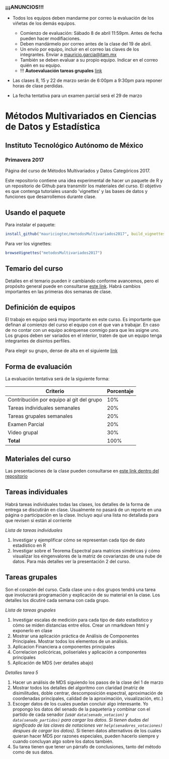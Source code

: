 
### ¡¡¡ANUNCIOS!!! ### 

* Todos los equipos deben mandarme por correo la evaluación de los viñetas de los demás equipos.
  + Comienzo de evaluación: Sábado 8 de abril 11:59pm. Antes de fecha pueden hacer modifiaciones.
  + Deben mandármelo por correo antes de la clase del 19 de abril.
  + Un envío por equipo, incluir en el correo las claves de los integrantes. Enviar a mauricio.garcia@itam.mx
  + También se deben evaluar a su propio equipo. Indicar en el correo quién en su equipo.
  + !!! **Autoevaluación tareas grupales** [link](https://docs.google.com/spreadsheets/d/1AMJilzkoFArcN8PbWPfvvNSQy1owxNfIMOBhsfAyNxw/edit?usp=sharing)


* Las clases 8, 15 y 22 de marzo serán de 6:00pm a 9:30pm para reponer horas de clase perdidas.
* La fecha tentativa para un examen parcial será el 29 de marzo

# Métodos Multivariados en Ciencias de Datos y Estadística
## Instituto Tecnológico Autónomo de México
### Primavera 2017

Página del curso de Métodos Multivariados y Datos Categóricos 2017.

Este repositorio contiene una idea experimental de hacer un paquete de R y un repositorio de Github para transmitir los materiales del curso. El objetivo es que contenga tutoriales usando 'vignettes' y las bases de datos y funciones que desarrollemos durante clase.

## Usando el paquete

Para instalar el paquete:

```r
install_github("mauriciogtec/metodosMultivariados2017", build_vignettes= TRUE)
```

Para ver los vignettes:

```r
browseVignettes("metodosMultivariados2017")

```

## Temario del curso

Detalles en el temario pueden ir cambiando conforme avancemos, pero el propósito general puede en consultarse [este link](https://github.com/mauriciogtec/metodosMultivariados2017/blob/master/materiales_clase/temario.pdf). Habrá cambios importantes en las primeras dos semanas de clase.

## Definición de equipos

El trabajo en equipo será muy importante en este curso. Es importante que definan al comienzo del curso el equipo con el que van a trabajar. En caso de no contar con un equipo acérquense conmigo para que les asigne uno. Los grupos deben ser variados en el interior, traten de que un equipo tenga integrantes de disintos perfiles.


Para elegir su grupo, dense de alta en el siguiente [link](https://docs.google.com/spreadsheets/d/1KzvMqAbdNL7UYAn8ZFPj1BReXLmg773BDPVRAG0ivrA/edit?usp=sharing)


## Forma de evaluación 

La evaluación tentativa será de la siguiente forma:

| Criterio | Porcentaje |
| --- | --- |
|Contribución por equipo al git del grupo	| 10% |
|Tareas individuales semanales	|	20% |
|Tareas grupales semanales	|	20% |
|Examen Parcial		|	20% |
|Video grupal		|		30% |
| **Total** | 100% |

## Materiales del curso

Las presentaciones de la clase pueden consultarse en [este link dentro del repositorio](https://github.com/mauriciogtec/metodosMultivariados2017/tree/master/materiales_clase/presentaciones)


## Tareas individuales

Habrá tareas individuales todas las clases, los detalles de la forma de entrega se discutirán en clase. Usualmente no pasará de un reporte en una página o participación en la clase. Incluyo aquí una lista no detallada para que revisen si están al corriente

*Lista de tareas individuales*

1. Investigar y ejemplificar cómo se representan cada tipo de dato estadístico en R
2. Investigar sobre el Teorema Espectral para matrices simétricas ý cómo visualizar los eingenvalores de la matriz de covarianzas de una nube de datos. Para más detalles ver la presentación 2 del curso.

## Tareas grupales

Son el corazón del curso. Cada clase uno o dos grupos tendrá una tarea que involucrará programación y explicación de su material en la clase. Los detalles los dicutiré cada semana con cada grupo.

*Lista de tareas grupales*

1. Investigar escalas de medición para cada tipo de dato estadístico y cómo se miden distancias entre ellos. Crear un rmarkdown html y exponerlo en clase
2. Mostrar una aplicación práctica de Análisis de Componentes Principales. Mostrar todos los elementos de un análisis.
3. Aplicacion Financiera a componentes principales
4. Correlacion policóricas, poliseriales y aplicación a componentes principales
5. Aplicación de MDS (ver detalles abajo)


*Detalles tarea 5*

1. Hacer un análisis de MDS siguiendo los pasos de la clase del 1 de marzo 
2. Mostrar todos los detalles del algoritmo con claridad (matriz de disimilitudes, doble centrar, descomposición espectral, aproximación de coordenadas principales, calidad de la aproximación, visualización, etc.)
3. Escoger datos de los cuales puedan concluir algo interesante. Yo propongo los datos del senado de la paquetería y combinar con el partido de cada senador *(usar `data(senado_votacion)` y `data(senado_partidos)` para cargar los datos. Si tienen dudas del significado de las claves de notaciones ver `help(senadores_votaciones)` despues de cargar los datos)*. Si tienen datos alternativos de los cuales quieran hacer MDS por razones especiales, pueden hacerlo siempre y cuando concluyan algo sobre los datos también.
4. Su tarea tienen que tener un párrafo de conclusiones, tanto del método como de sus datos.

